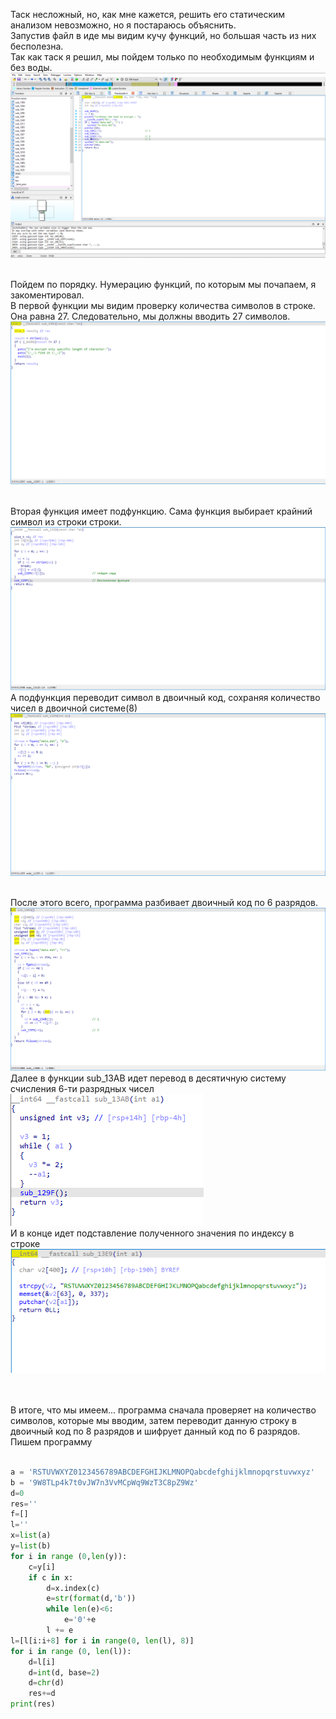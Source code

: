 Таск несложный, но, как мне кажется, решить его статическим анализом невозможно, но я постараюсь объяснить.
<br>Запустив файл в иде мы видим кучу функций, но большая часть из них бесполезна. <br>Так как таск я решил, мы пойдем только по необходимым функциям и без воды.
![funcs](https://github.com/logbead/CTF_write_ups/blob/main/HTB/pictures/Encryption_bot/1.PNG)

<br>Пойдем по порядку. Нумерацию функций, по которым мы почапаем, я закоментировал.
<br>В первой функции мы видим проверку количества символов в строке. Она равна 27. Следовательно, мы должны вводить 27 символов.
![strlen](https://github.com/logbead/CTF_write_ups/blob/main/HTB/pictures/Encryption_bot/2.PNG)

<br>Вторая функция имеет подфункцию. Сама функция выбирает крайний символ из строки строки.
![2](https://github.com/logbead/CTF_write_ups/blob/main/HTB/pictures/Encryption_bot/3.PNG)
А подфункция переводит символ в двоичный код, сохраняя количество чисел в двоичной системе(8)
![10101010](https://github.com/logbead/CTF_write_ups/blob/main/HTB/pictures/Encryption_bot/4.PNG)

<br>После этого всего, программа разбивает двоичный код по 6 разрядов.
![101010](https://github.com/logbead/CTF_write_ups/blob/main/HTB/pictures/Encryption_bot/5.PNG)
Далее в функции sub_13AB идет перевод в десятичную систему счисления 6-ти разрядных чисел
![sub_13AB](https://github.com/logbead/CTF_write_ups/blob/main/HTB/pictures/Encryption_bot/6.PNG)
<br>И в конце идет подставление полученного значения по индексу в строке
![alphabet](https://github.com/logbead/CTF_write_ups/blob/main/HTB/pictures/Encryption_bot/7.PNG)

<br><br>В итоге, что мы имеем... программа сначала проверяет на количество символов, которые мы вводим, затем переводит данную строку в двоичный код по 8 разрядов и шифрует данный код по 6 разрядов.
<br>Пишем программу
<br><br>
```python
a = 'RSTUVWXYZ0123456789ABCDEFGHIJKLMNOPQabcdefghijklmnopqrstuvwxyz'
b = '9W8TLp4k7t0vJW7n3VvMCpWq9WzT3C8pZ9Wz'
d=0
res=''
f=[]
l=''
x=list(a)
y=list(b)
for i in range (0,len(y)):
    c=y[i]
    if c in x:
        d=x.index(c)
        e=str(format(d,'b'))
        while len(e)<6:
            e='0'+e
        l += e
l=[l[i:i+8] for i in range(0, len(l), 8)]
for i in range (0, len(l)):
    d=l[i]
    d=int(d, base=2)
    d=chr(d)
    res+=d
print(res)
```
